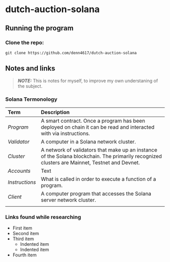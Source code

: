 # dutch-auction-solana
## Running the program
    

### Clone the repo:
```
git clone https://github.com/denn4617/dutch-auction-solana
```

## Notes and links 
> **_NOTE:_** This is notes for myself, to improve my own understaning of the subject.

### **Solana Termonology**
| Term      | Description |
| :---      |    :---     |
| *Program*   | A smart contract. Once a program has been deployed on chain it can be read and interacted with via instructions.|
| *Validator* | A computer in a Solana network cluster.|
| *Cluster*   | A network of validators that make up an instance of the Solana blockchain. The primarily recognized clusters are Mainnet, Testnet and Devnet. |
| *Accounts*  | Text        |
| *Instructions* | What is called in order to execute a function of a program.    |
| *Client*    | A computer program that accesses the Solana server network cluster.   |
|           |             |

### **Links found while researching**
- First item
- Second item
- Third item
    - Indented item
    - Indented item
- Fourth item